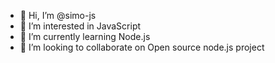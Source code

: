 - 👋 Hi, I’m @simo-js
- 👀 I’m interested in JavaScript
- 🌱 I’m currently learning Node.js
- 💞️ I’m looking to collaborate on Open source node.js project

<!---
simo-js/simo-js is a ✨ special ✨ repository because its `README.md` (this file) appears on your GitHub profile.
You can click the Preview link to take a look at your changes.
--->
